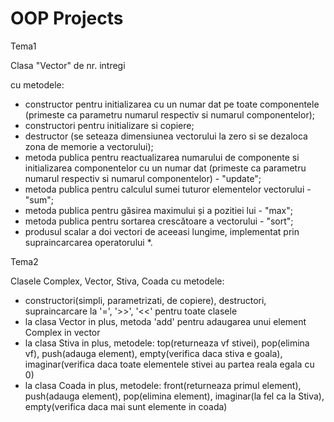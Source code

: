 # OOP Projects
 Tema1

Clasa "Vector" de nr. intregi

cu metodele: 
- constructor pentru initializarea cu un numar dat pe toate componentele        
(primeste ca parametru numarul respectiv si numarul componentelor);
- constructori pentru initializare si copiere;
- destructor (se seteaza dimensiunea vectorului la zero si se dezaloca zona de memorie a vectorului);
- metoda publica pentru reactualizarea numarului de componente si initializarea componentelor cu un numar dat 
(primeste ca parametru numarul respectiv si numarul componentelor) - "update";
- metoda publica pentru calculul sumei tuturor elementelor vectorului - "sum";
- metoda publica pentru găsirea maximului și a pozitiei lui - "max";
- metoda publica pentru sortarea crescătoare a vectorului - "sort";
- produsul scalar a doi vectori de aceeasi lungime, implementat prin supraincarcarea operatorului *.

 Tema2
 
 Clasele Complex, Vector, Stiva, Coada cu metodele:
 - constructori(simpli, parametrizati, de copiere), destructori, supraincarcare la '=', '>>', '<<' pentru toate clasele
 - la clasa Vector in plus, metoda 'add' pentru adaugarea unui element Complex in vector
 - la clasa Stiva in plus, metodele: top(returneaza vf stivei), pop(elimina vf), push(adauga element), empty(verifica daca stiva e goala), imaginar(verifica daca toate elementele stivei au partea reala egala cu 0)
 - la clasa Coada in plus, metodele: front(returneaza primul element), push(adauga element), pop(elimina element), imaginar(la fel ca la Stiva), empty(verifica daca mai sunt elemente in coada)

